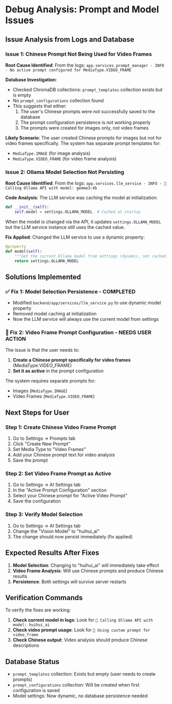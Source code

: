 # Debug Analysis: Prompt and Model Issues

## Issue Analysis from Logs and Database

### Issue 1: Chinese Prompt Not Being Used for Video Frames

**Root Cause Identified**: 
From the logs: `app.services.prompt_manager - INFO - No active prompt configured for MediaType.VIDEO_FRAME`

**Database Investigation**:
- Checked ChromaDB collections: `prompt_templates` collection exists but is empty
- No `prompt_configurations` collection found
- This suggests that either:
  1. The user's Chinese prompts were not successfully saved to the database
  2. The prompt configuration persistence is not working properly
  3. The prompts were created for images only, not video frames

**Likely Scenario**: The user created Chinese prompts for images but not for video frames specifically. The system has separate prompt templates for:
- `MediaType.IMAGE` (for image analysis)
- `MediaType.VIDEO_FRAME` (for video frame analysis)

### Issue 2: Ollama Model Selection Not Persisting

**Root Cause Identified**: 
From the logs: `app.services.llm_service - INFO - 🤖 Calling Ollama API with model: gemma3:4b`

**Code Analysis**:
The LLM service was caching the model at initialization:
```python
def __init__(self):
    self.model = settings.OLLAMA_MODEL  # Cached at startup
```

When the model is changed via the API, it updates `settings.OLLAMA_MODEL` but the LLM service instance still uses the cached value.

**Fix Applied**: 
Changed the LLM service to use a dynamic property:
```python
@property
def model(self):
    """Get the current Ollama model from settings (dynamic, not cached)."""
    return settings.OLLAMA_MODEL
```

## Solutions Implemented

### ✅ Fix 1: Model Selection Persistence - COMPLETED
- Modified `backend/app/services/llm_service.py` to use dynamic model property
- Removed model caching at initialization
- Now the LLM service will always use the current model from settings

### 🔧 Fix 2: Video Frame Prompt Configuration - NEEDS USER ACTION

The issue is that the user needs to:
1. **Create a Chinese prompt specifically for video frames** (MediaType.VIDEO_FRAME)
2. **Set it as active** in the prompt configuration

The system requires separate prompts for:
- Images (`MediaType.IMAGE`)
- Video Frames (`MediaType.VIDEO_FRAME`)

## Next Steps for User

### Step 1: Create Chinese Video Frame Prompt
1. Go to Settings → Prompts tab
2. Click "Create New Prompt"
3. Set Media Type to "Video Frames"
4. Add your Chinese prompt text for video analysis
5. Save the prompt

### Step 2: Set Video Frame Prompt as Active
1. Go to Settings → AI Settings tab
2. In the "Active Prompt Configuration" section
3. Select your Chinese prompt for "Active Video Prompt"
4. Save the configuration

### Step 3: Verify Model Selection
1. Go to Settings → AI Settings tab
2. Change the "Vision Model" to "huihui_ai"
3. The change should now persist immediately (fix applied)

## Expected Results After Fixes

1. **Model Selection**: Changing to "huihui_ai" will immediately take effect
2. **Video Frame Analysis**: Will use Chinese prompts and produce Chinese results
3. **Persistence**: Both settings will survive server restarts

## Verification Commands

To verify the fixes are working:

1. **Check current model in logs**: Look for `🤖 Calling Ollama API with model: huihui_ai`
2. **Check video prompt usage**: Look for `🤖 Using custom prompt for video_frame`
3. **Check Chinese output**: Video analysis should produce Chinese descriptions

## Database Status

- `prompt_templates` collection: Exists but empty (user needs to create prompts)
- `prompt_configurations` collection: Will be created when first configuration is saved
- Model settings: Now dynamic, no database persistence needed
